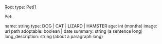 Root type: Pet[]

Pet:

name: string
type: DOG | CAT | LIZARD | HAMSTER
age: int (months)
image: url path
adoptable: boolean | date
summary: string (a sentence long)
long_description: string (about a paragraph long)